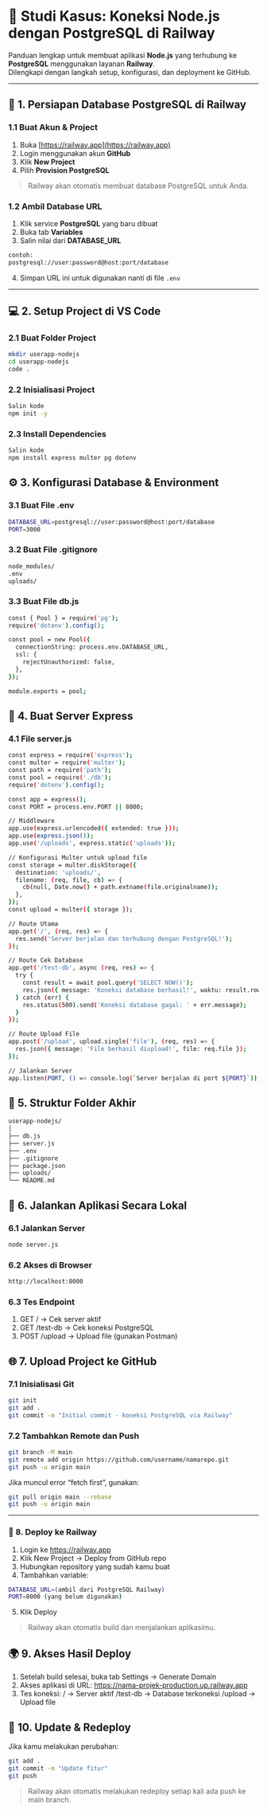 # 🚀 Studi Kasus: Koneksi Node.js dengan PostgreSQL di Railway

Panduan lengkap untuk membuat aplikasi **Node.js** yang terhubung ke **PostgreSQL** menggunakan layanan **Railway**.  
Dilengkapi dengan langkah setup, konfigurasi, dan deployment ke GitHub.

---

## 📌 1. Persiapan Database PostgreSQL di Railway

### 1.1 Buat Akun & Project
1. Buka [https://railway.app](https://railway.app)
2. Login menggunakan akun **GitHub**
3. Klik **New Project**
4. Pilih **Provision PostgreSQL**

> Railway akan otomatis membuat database PostgreSQL untuk Anda.

### 1.2 Ambil Database URL
1. Klik service **PostgreSQL** yang baru dibuat  
2. Buka tab **Variables**  
3. Salin nilai dari **DATABASE_URL**
```bash
contoh:
postgresql://user:password@host:port/database
```
4. Simpan URL ini untuk digunakan nanti di file `.env`

---

## 💻 2. Setup Project di VS Code

### 2.1 Buat Folder Project
```bash
mkdir userapp-nodejs
cd userapp-nodejs
code .
```
### 2.2 Inisialisasi Project
```bash
Salin kode
npm init -y
```
### 2.3 Install Dependencies
```bash
Salin kode
npm install express multer pg dotenv
```
## ⚙️ 3. Konfigurasi Database & Environment
### 3.1 Buat File .env
```bash
DATABASE_URL=postgresql://user:password@host:port/database
PORT=3000
```
### 3.2 Buat File .gitignore
```bash
node_modules/
.env
uploads/
```
### 3.3 Buat File db.js
```bash
const { Pool } = require('pg');
require('dotenv').config();

const pool = new Pool({
  connectionString: process.env.DATABASE_URL,
  ssl: {
    rejectUnauthorized: false,
  },
});

module.exports = pool;
```
## 🧠 4. Buat Server Express
### 4.1 File server.js
```bash
const express = require('express');
const multer = require('multer');
const path = require('path');
const pool = require('./db');
require('dotenv').config();

const app = express();
const PORT = process.env.PORT || 8000;

// Middleware
app.use(express.urlencoded({ extended: true }));
app.use(express.json());
app.use('/uploads', express.static('uploads'));

// Konfigurasi Multer untuk upload file
const storage = multer.diskStorage({
  destination: 'uploads/',
  filename: (req, file, cb) => {
    cb(null, Date.now() + path.extname(file.originalname));
  },
});
const upload = multer({ storage });

// Route Utama
app.get('/', (req, res) => {
  res.send('Server berjalan dan terhubung dengan PostgreSQL!');
});

// Route Cek Database
app.get('/test-db', async (req, res) => {
  try {
    const result = await pool.query('SELECT NOW()');
    res.json({ message: 'Koneksi database berhasil!', waktu: result.rows[0] });
  } catch (err) {
    res.status(500).send('Koneksi database gagal: ' + err.message);
  }
});

// Route Upload File
app.post('/upload', upload.single('file'), (req, res) => {
  res.json({ message: 'File berhasil diupload!', file: req.file });
});

// Jalankan Server
app.listen(PORT, () => console.log(`Server berjalan di port ${PORT}`));
```
## 🧩 5. Struktur Folder Akhir
```bash
userapp-nodejs/
│
├── db.js
├── server.js
├── .env
├── .gitignore
├── package.json
├── uploads/
└── README.md
```
## 🧪 6. Jalankan Aplikasi Secara Lokal
### 6.1 Jalankan Server
```bash
node server.js
```
### 6.2 Akses di Browser
```bash
http://localhost:8000
```
### 6.3 Tes Endpoint
1. GET / → Cek server aktif
2. GET /test-db → Cek koneksi PostgreSQL
3. POST /upload → Upload file (gunakan Postman)

## 🌐 7. Upload Project ke GitHub
### 7.1 Inisialisasi Git
```bash
git init
git add .
git commit -m "Initial commit - koneksi PostgreSQL via Railway"
```
### 7.2 Tambahkan Remote dan Push
```bash
git branch -M main
git remote add origin https://github.com/username/namarepo.git
git push -u origin main
```
Jika muncul error “fetch first”, gunakan:

```bash
git pull origin main --rebase
git push -u origin main
```
---

### 🚀 8. Deploy ke Railway
1. Login ke https://railway.app
2. Klik New Project → Deploy from GitHub repo
3. Hubungkan repository yang sudah kamu buat
4. Tambahkan variable:
```bash
DATABASE_URL=(ambil dari PostgreSQL Railway)
PORT=8000 (yang belum digunakan)
```
5. Klik Deploy
> Railway akan otomatis build dan menjalankan aplikasimu.

## 🌍 9. Akses Hasil Deploy
1. Setelah build selesai, buka tab Settings → Generate Domain
2. Akses aplikasi di URL:
https://nama-projek-production.up.railway.app
3. Tes koneksi: / → Server aktif /test-db → Database terkoneksi /upload → Upload file

## 🧾 10. Update & Redeploy
Jika kamu melakukan perubahan:
```bash
git add .
git commit -m "Update fitur"
git push
```
> Railway akan otomatis melakukan redeploy setiap kali ada push ke main branch.
